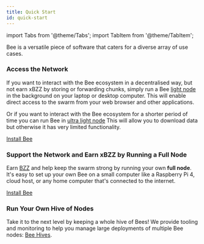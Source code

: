 ```yaml
---
title: Quick Start
id: quick-start
---
```


import Tabs from '@theme/Tabs';
import TabItem from '@theme/TabItem';

Bee is a versatile piece of software that caters for a diverse array of use cases.

### Access the Network

If you want to interact with the Bee ecosystem in a decentralised way,
but not earn xBZZ by storing or forwarding chunks, simply run a Bee
[light node](/docs/access-the-swarm/light-nodes) in the background on
your laptop or desktop computer. This will enable direct access to the
swarm from your web browser and other applications.

Or if you want to interact with the Bee ecosystem for a shorter period of
time you can run Bee in [ultra light node](/docs/access-the-swarm/ultra-light-nodes)
This will allow you to download data but otherwise it has very limited functionality.

[Install Bee](/docs/installation/install)

### Support the Network and Earn xBZZ by Running a Full Node

Earn [BZZ](/docs/working-with-bee/cashing-out) and help keep the swarm
strong by running your own **full node**. It's easy to set up your own
Bee on a small computer like a Raspberry Pi 4, cloud
host, or any home computer that's connected to the internet.

[Install Bee](/docs/installation/install)

### Run Your Own Hive of Nodes

Take it to the next level by keeping a whole hive of Bees! We provide
tooling and monitoring to help you manage large deployments of
multiple Bee nodes: [Bee Hives](/docs/installation/hive).
